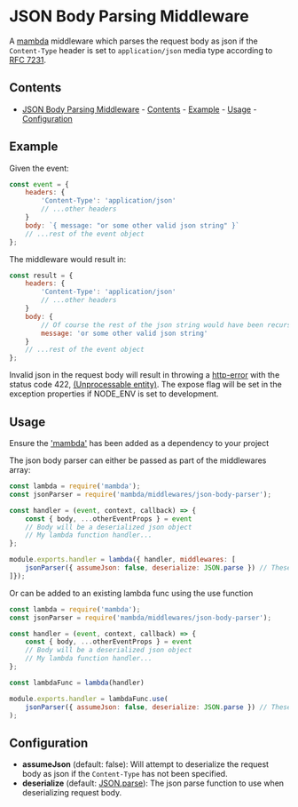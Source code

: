 # JSON Body Parsing Middleware

A [mambda](https://github.com/ChocPanda/mambda) middleware which parses the request body as json if the `Content-Type` header is set to `application/json` media type according to [RFC 7231](https://tools.ietf.org/html/rfc7231#section-3.1.1.5).

## Contents

<!-- toc -->

-   [JSON Body Parsing Middleware](#json-body-parsing-middleware)
    		\- [Contents](#contents)
    		\- [Example](#example)
    		\- [Usage](#usage)
    		\- [Configuration](#configuration)

<!-- tocstop -->

## Example

Given the event:

```javascript
const event = {
	headers: {
		'Content-Type': 'application/json'
		// ...other headers
	}
	body: `{ message: "or some other valid json string" }`
	// ...rest of the event object
};
```

The middleware would result in:

```javascript
const result = {
	headers: {
		'Content-Type': 'application/json'
		// ...other headers
	}
	body: {
		// Of course the rest of the json string would have been recursively deserialized
		message: 'or some other valid json string'
	}
	// ...rest of the event object
};
```

Invalid json in the request body will result in throwing a [http-error](https://github.com/jshttp/http-errors) with the status code 422, [(Unprocessable entity)](https://developer.mozilla.org/en-US/docs/Web/HTTP/Status/422).
The expose flag will be set in the exception properties if NODE_ENV is set to development.

## Usage

Ensure the ['mambda'](../../../README.md#Usage) has been added as a dependency to your project

The json body parser can either be passed as part of the middlewares array:

```javascript
const lambda = require('mambda');
const jsonParser = require('mambda/middlewares/json-body-parser');

const handler = (event, context, callback) => {
	const { body, ...otherEventProps } = event
	// Body will be a deserialized json object
	// My lambda function handler...
};

module.exports.handler = lambda({ handler, middlewares: [
	jsonParser({ assumeJson: false, deserialize: JSON.parse }) // These are default values for the config and therefore unnecessary
]});
```

Or can be added to an existing lambda func using the use function

```javascript
const lambda = require('mambda');
const jsonParser = require('mambda/middlewares/json-body-parser');

const handler = (event, context, callback) => {
	const { body, ...otherEventProps } = event
	// Body will be a deserialized json object
	// My lambda function handler...
};

const lambdaFunc = lambda(handler)

module.exports.handler = lambdaFunc.use(
	jsonParser({ assumeJson: false, deserialize: JSON.parse }) // These are default values for the config and therefore unnecessary
);
```

## Configuration

-   **assumeJson** (default: false): Will attempt to deserialize the request body as json if the `Content-Type` has not been specified.
-   **deserialize** (default: [JSON.parse](https://developer.mozilla.org/en-US/docs/Web/JavaScript/Reference/Global_Objects/JSON/parse)): The json parse function to use when deserializing request body.
